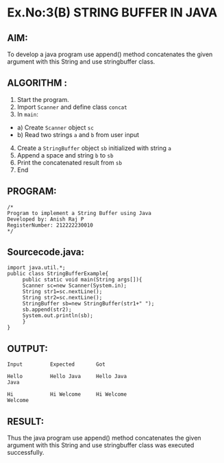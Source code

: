 # Ex.No:3(B) STRING BUFFER IN JAVA

## AIM:
To develop a java program use append() method concatenates the given argument with this String and use stringbuffer class.

## ALGORITHM :
1.	Start the program.
2.	Import `Scanner` and define class `concat`
3.	In `main`:
-	a) Create `Scanner` object `sc`
-	b) Read two strings `a` and `b` from user input
4.	Create a `StringBuffer` object `sb` initialized with string `a`
5.	Append a space and string `b` to `sb`
6.	Print the concatenated result from `sb`
7.	End







## PROGRAM:
 ```
/*
Program to implement a String Buffer using Java
Developed by: Anish Raj P
RegisterNumber: 212222230010
*/
```

## Sourcecode.java:
```
import java.util.*;
public class StringBufferExample{  
     public static void main(String args[]){  
     Scanner sc=new Scanner(System.in);
     String str1=sc.nextLine();
     String str2=sc.nextLine();
     StringBuffer sb=new StringBuffer(str1+" ");  
     sb.append(str2);  
     System.out.println(sb);  
     }  
}  
```

## OUTPUT:
```
Input         Expected       Got

Hello         Hello Java     Hello Java
Java 

Hi            Hi Welcome     Hi Welcome
Welcome
```
## RESULT:
Thus the java program use append() method concatenates the given argument with this String and use stringbuffer class was executed successfully.
